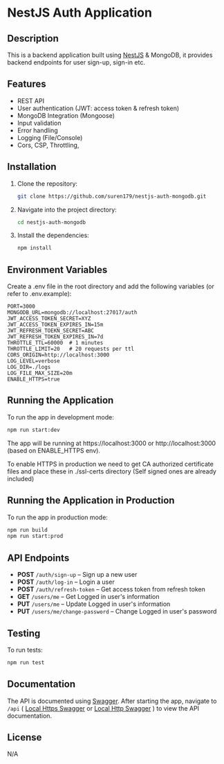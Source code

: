 # NestJS Auth Application

## Description

This is a backend application built using [NestJS](https://nestjs.com/) &
MongoDB, it provides backend endpoints for user sign-up, sign-in etc.

## Features

-   REST API
-   User authentication (JWT: access token & refresh token)
-   MongoDB Integration (Mongoose)
-   Input validation
-   Error handling
-   Logging (File/Console)
-   Cors, CSP, Throttling,

## Installation

1. Clone the repository:

    ```bash
    git clone https://github.com/suren179/nestjs-auth-mongodb.git
    ```

2. Navigate into the project directory:

    ```bash
    cd nestjs-auth-mongodb
    ```

3. Install the dependencies:

    ```bash
    npm install
    ```

## Environment Variables

Create a .env file in the root directory and add the following variables (or
refer to .env.example):

    PORT=3000
    MONGODB_URL=mongodb://localhost:27017/auth
    JWT_ACCESS_TOKEN_SECRET=XYZ
    JWT_ACCESS_TOKEN_EXPIRES_IN=15m
    JWT_REFRESH_TOEKN_SECRET=ABC
    JWT_REFRESH_TOKEN_EXPIRES_IN=7d
    THROTTLE_TTL=60000  # 1 minutes
    THROTTLE_LIMIT=20   # 20 requests per ttl
    CORS_ORIGIN=http://localhost:3000
    LOG_LEVEL=verbose
    LOG_DIR=./logs
    LOG_FILE_MAX_SIZE=20m
    ENABLE_HTTPS=true

## Running the Application

To run the app in development mode:

```bash
npm run start:dev
```

The app will be running at https://localhost:3000 or http://localhost:3000
(based on ENABLE_HTTPS env).

To enable HTTPS in production we need to get CA authorized certificate files and
place these in ./ssl-certs directory (Self signed ones are already included)

## Running the Application in Production

To run the app in production mode:

```bash
npm run build
npm run start:prod
```

## API Endpoints

-   **POST** `/auth/sign-up` – Sign up a new user
-   **POST** `/auth/log-in` – Login a user
-   **POST** `/auth/refresh-token` – Get access token from refresh token
-   **GET** `/users/me` – Get Logged in user's information
-   **PUT** `/users/me` – Update Logged in user's information
-   **PUT** `/users/me/change-password` – Change Logged in user's password

## Testing

To run tests:

```bash
npm run test
```

## Documentation

The API is documented using [Swagger](https://swagger.io/). After starting the
app, navigate to `/api` ( [Local Https Swagger](https://localhost:3000/api) or
[Local Http Swagger](http://localhost:3000/api) ) to view the API documentation.

## License

N/A
